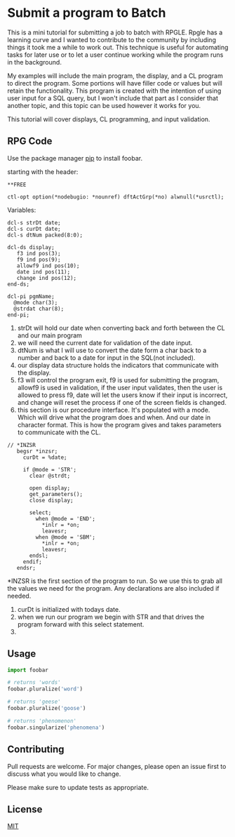 # Submit a program to Batch

This is a mini tutorial for submitting a job to batch with RPGLE. Rpgle has a learning curve and I wanted to contribute to the community by including things it took me a while to work out. This technique is useful for automating tasks for later use or to let a user continue working while the program runs in the background. 

My examples will include the main program, the display, and a CL program to direct the program. Some portions will have filler code or values but will retain the functionality. This program is created with the intention of using user input for a SQL query, but I won't include that part as I consider that another topic, and this topic can be used however it works for you.

This tutorial will cover displays, CL programming, and input validation.

## RPG Code

Use the package manager [pip](https://pip.pypa.io/en/stable/) to install foobar.

starting with the header:
```
**FREE

ctl-opt option(*nodebugio: *nounref) dftActGrp(*no) alwnull(*usrctl);
```
Variables:
```
dcl-s strDt date;
dcl-s curDt date;
dcl-s dtNum packed(8:0);

dcl-ds display;
   f3 ind pos(3);
   f9 ind pos(9);
   allowf9 ind pos(10);
   date ind pos(11);
   change ind pos(12);
end-ds;

dcl-pi pgmName;
  @mode char(3);
  @strdat char(8);
end-pi;
```
1. strDt will hold our date when converting back and forth between 
    the CL and our main program
2. we will need the current date for validation of the date input.
3. dtNum is what I will use to convert the date form a char back to a 
   number and back to a date for input in the SQL(not included).
4. our display data structure holds the indicators that communicate 
   with the display. 
5. f3 will control the program exit, f9 is used for submitting the 
   program, allowf9 is used in validation, if the user input 
   validates, then the user is allowed to press f9, date will let the 
   users know if their input is incorrect, and change will reset the 
   process if one of the screen fields is changed.
6. this section is our procedure interface. It's populated with a 
   mode. Which will drive what the program does and when. And our 
   date in character format. This is how the program gives and takes 
   parameters to communicate with the CL.

```
// *INZSR
   begsr *inzsr;
     curDt = %date;
     
     if @mode = 'STR';
       clear @strdt;
  
       open display;
       get_parameters();
       close display;

       select;
         when @mode = 'END';
           *inlr = *on;
           leavesr;
         when @mode = 'SBM';
           *inlr = *on;
           leavesr;
       endsl;
     endif;       
   endsr;
```
*INZSR is the first section of the program to run. So we use this to grab all the values we need for the program. Any declarations are also included if needed.
1. curDt is initialized with todays date.
2. when we run our program we begin with STR and that drives the 
   program forward with this select statement.
3. 
## Usage

```python
import foobar

# returns 'words'
foobar.pluralize('word')

# returns 'geese'
foobar.pluralize('goose')

# returns 'phenomenon'
foobar.singularize('phenomena')
```

## Contributing

Pull requests are welcome. For major changes, please open an issue first
to discuss what you would like to change.

Please make sure to update tests as appropriate.

## License

[MIT](https://choosealicense.com/licenses/mit/)

